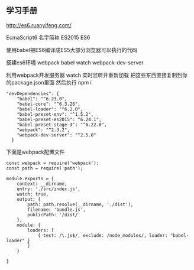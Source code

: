 ## 学习手册
http://es6.ruanyifeng.com/


EcmaScript6 名字简称 ES2015  ES6

使用babel把ES6编译成ES5大部分浏览器可以执行的代码


搭建es6环境
webpack 
babel
watch 
webpack-dev-server

利用webpack开发服务器 
watch 实时监听并重新加载
把这些东西直接复制到你的package.json里面
然后执行 npm i
```
"devDependencies": {
    "babel": "^6.23.0",
    "babel-core": "^6.3.26",
    "babel-loader": "^6.2.0",
    "babel-preset-env": "^1.5.2",
    "babel-preset-es2015": "6.24.1",
    "babel-preset-stage-3": "^6.22.0",
    "webpack": "^2.3.2",
    "webpack-dev-server": "^2.5.0"
  }
```
下面是webpack配置文件

```
const webpack = require('webpack');
const path = require('path');

module.exports = {
    context: __dirname,
    entry: './src/index.js',
    watch: true,
    output: {
        path: path.resolve(__dirname, './dist'),
        filename: 'bundle.js',
        publicPath: '/dist/'
    },
    module: {
        loaders: [
            { test: /\.js$/, exclude: /node_modules/, loader: "babel-loader" }
        ]
    }

}
```